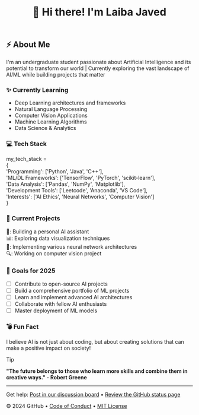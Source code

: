 <header>

<!--
  <<< Author notes: Course header >>>
  Include a 1280×640 image, course title in sentence case, and a concise description in emphasis.
  In your repository settings: enable template repository, add your 1280×640 social image, auto delete head branches.
  Add your open source license, GitHub uses MIT license.
-->
# 👋 Hi there! I'm Laiba Javed

</header>

<!--
  <<< Author notes: Step 2 >>>
  Start this step by acknowledging the previous step.
  Define terms and link to docs.github.com.
-->

## ⚡ About Me

I'm an undergraduate student passionate about Artificial Intelligence and its potential to transform our world | Currently exploring the vast landscape of AI/ML while building projects that matter


### ✨ Currently Learning

* Deep Learning architectures and frameworks
* Natural Language Processing
* Computer Vision Applications
* Machine Learning Algorithms
* Data Science & Analytics

### :computer: Tech Stack
my_tech_stack =  
{  
   'Programming': ['Python', 'Java', 'C++'],  
   'ML/DL Frameworks': ['TensorFlow', 'PyTorch', 'scikit-learn'],  
   'Data Analysis': ['Pandas', 'NumPy', 'Matplotlib'],  
   'Development Tools': ['Leetcode', 'Anaconda', 'VS Code'],  
  'Interests': ['AI Ethics', 'Neural Networks', 'Computer Vision']  
}
### 🚀 Current Projects

🤖: Building a personal AI assistant  
📊: Exploring data visualization techniques  
🧠: Implementing various neural network architectures  
🔍: Working on computer vision project  
<footer>
  
### 🎯 Goals for 2025
 - [ ] Contribute to open-source AI projects
 - [ ] Build a comprehensive portfolio of ML projects
 - [ ] Learn and implement advanced AI architectures
 - [ ] Collaborate with fellow AI enthusiasts
 - [ ] Master deployment of ML models
<footer>
  
 ### 💣 Fun Fact
I believe AI is not just about coding, but about creating solutions that can make a positive impact on society!<br/>  
<footer>  

  
> [!TIP]
>**"The future belongs to those who learn more skills and combine them in creative ways."   - Robert Greene**

<!--
  <<< Author notes: Footer >>>
  Add a link to get support, GitHub status page, code of conduct, license link.
-->

---

Get help: [Post in our discussion board](https://github.com/orgs/skills/discussions/categories/introduction-to-github) &bull; [Review the GitHub status page](https://www.githubstatus.com/)

&copy; 2024 GitHub &bull; [Code of Conduct](https://www.contributor-covenant.org/version/2/1/code_of_conduct/code_of_conduct.md) &bull; [MIT License](https://gh.io/mit)

</footer>
